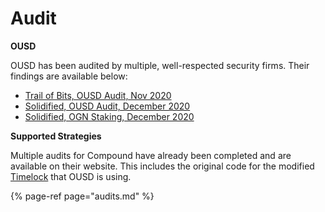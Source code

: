 # Audit

**OUSD**

OUSD has been audited by multiple, well-respected security firms. Their findings are available below:

* [Trail of Bits, OUSD Audit, Nov 2020](https://drive.google.com/file/d/1yUgiBYOhSuF3m7lKXQjhAB18vxTZbE9E/view?usp=sharing)
* [Solidified, OUSD Audit, December 2020](https://drive.google.com/file/d/1O7OVHPtyjwdrbaUMqq2-7GU0kqHP65nK/view?usp=sharing)
* [Solidified, OGN Staking, December 2020](https://drive.google.com/file/d/19qoBPAebyUSbxAKw1Acd1O_aNUm_r64d/view?usp=sharing)

**Supported Strategies**

Multiple audits for Compound have already been completed and are available on their website. This includes the original code for the modified [Timelock](../smart-contracts/api/timelock.md) that OUSD is using.

{% page-ref page="audits.md" %}






